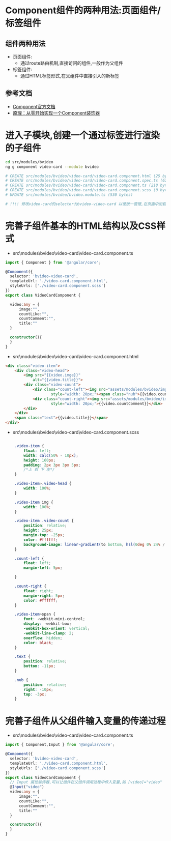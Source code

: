 # Component组件的两种用法:页面组件/标签组件

## 组件两种用法
- 页面组件:
    - 通过route路由机制,直接访问的组件,一般作为父组件
- 标签组件:
    - 通过HTML标签形式,在父组件中直接引入的新标签

## 参考文档
- [Component官方文档](https://angular.cn/guide/component-overview)
- [原理：从零开始实现一个Component装饰器](../case-tslang/decorators.ts)

# 进入子模块,创建一个通过标签进行渲染的子组件

``` sh
cd src/modules/bvideo
ng g component video-card --module bvideo

# CREATE src/modules/bvideo/video-card/video-card.component.html (25 bytes)
# CREATE src/modules/bvideo/video-card/video-card.component.spec.ts (621 bytes)
# CREATE src/modules/bvideo/video-card/video-card.component.ts (218 bytes)
# CREATE src/modules/bvideo/video-card/video-card.component.scss (0 bytes)
# UPDATE src/modules/bvideo/bvideo.module.ts (530 bytes)

# !!!! 修改video-card的selector为bvideo-video-card 以便统一管理,在页面中加载
```

# 完善子组件基本的HTML结构以及CSS样式

- src\modules\bvideo\video-card\video-card.component.ts
``` ts
import { Component } from '@angular/core';

@Component({
  selector: 'bvideo-video-card',
  templateUrl: './video-card.component.html',
  styleUrls: ['./video-card.component.scss']
})
export class VideoCardComponent {

  video:any = {
      image:"",
      countLike:"",
      countComment:"",
      title:""
  }

  constructor(){
  }
}
```

- src\modules\bvideo\video-card\video-card.component.html

``` html
<div class="video-item">
    <div class="video-head">
        <img src="{{video.imge}}"
            alt="{{video.title}}">
        <div class="video-count">
            <div class="count-left"><img src="assets/modules/bvideo/img/24gl-playSquare (1).png" alt=""
                    style="width: 20px;"><span class="nub">{{video.countLike}}</span></div>
            <div class="count-right"><img src="assets/modules/bvideo/img/弹幕.png" style="width: 20px;" alt=""
                    style="width: 20px;">{{video.countComment}}</div>
        </div>
    </div>
    <span class="text">{{video.title}}</span>
</div>
```

- src\modules\bvideo\video-card\video-card.component.scss
``` scss

    .video-item {
        float: left;
        width: calc(50% - 10px);
        height: 160px;
        padding: 2px 3px 3px 5px;
        /*上 右 下 左*/
    }

    .video-item>.video-head {
        width: 100%;
    }

    .video-item img {
        width: 100%;
    }

    .video-item .video-count {
        position: relative;
        height: 25px;
        margin-top: -25px;
        color: #ffffff;
        background-image: linear-gradient(to bottom, hsl(0deg 0% 24% / 0%), rgb(0 0 0));
    }

    .count-left {
        float: left;
        margin-left: 5px;

    }

    .count-right {
        float: right;
        margin-right: 5px;
        color: #ffffff;
    }

    .video-item>span {
        font: -webkit-mini-control;
        display: -webkit-box;
        -webkit-box-orient: vertical;
        -webkit-line-clamp: 2;
        overflow: hidden;
        color: black;
    }

    .text {
        position: relative;
        bottom: -11px;
    }

    .nub {
        position: relative;
        right: -10px;
        top: -3px;
    }

```

# 完善子组件从父组件输入变量的传递过程

- src\modules\bvideo\video-card\video-card.component.ts

``` ts
import { Component,Input } from '@angular/core';

@Component({
  selector: 'bvideo-video-card',
  templateUrl: './video-card.component.html',
  styleUrls: ['./video-card.component.scss']
})
export class VideoCardComponent {
  // Input 属性装饰器,可以让组件在父组件调用过程中传入变量,如 [video]="video"
  @Input("video")
  video:any = {
      image:"",
      countLike:"",
      countComment:"",
      title:""
  }

  constructor(){
  }
}

```